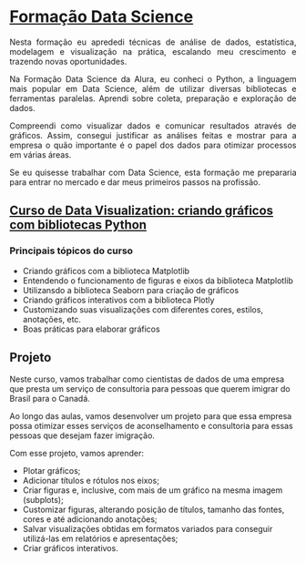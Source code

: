 # [Formação Data Science](https://cursos.alura.com.br/formacao-data-science)

<div style="text-align: justify;">

Nesta formação eu aprededi técnicas de análise de dados, estatística, modelagem e visualização na prática, escalando meu crescimento e trazendo novas oportunidades.

Na Formação Data Science da Alura, eu conheci o Python, a linguagem mais popular em Data Science, além de utilizar diversas bibliotecas e ferramentas paralelas. Aprendi sobre coleta, preparação e exploração de dados.

Compreendi como visualizar dados e comunicar resultados através de gráficos. Assim, consegui justificar as análises feitas e mostrar para a empresa o quão importante é o papel dos dados para otimizar processos em várias áreas.

Se eu quisesse trabalhar com Data Science, esta formação me prepararia para entrar no mercado e dar meus primeiros passos na profissão.

</div>

## [Curso de Data Visualization: criando gráficos com bibliotecas Python](https://cursos.alura.com.br/course/data-visualization-graficos-bibliotecas-python)

### Principais tópicos do curso

- Criando gráficos com a biblioteca Matplotlib
- Entendendo o funcionamento de figuras e eixos da biblioteca Matplotlib
- Utilizansdo a biblioteca Seaborn para criação de gráficos
- Criando gráficos interativos com a biblioteca Plotly
- Customizando suas visualizações com diferentes cores, estilos, anotações, etc.
- Boas práticas para elaborar gráficos


## Projeto

Neste curso, vamos trabalhar como cientistas de dados de uma empresa que presta um serviço de consultoria para pessoas que querem imigrar do Brasil para o Canadá.

Ao longo das aulas, vamos desenvolver um projeto para que essa empresa possa otimizar esses serviços de aconselhamento e consultoria para essas pessoas que desejam fazer imigração.

Com esse projeto, vamos aprender:

- Plotar gráficos;
- Adicionar títulos e rótulos nos eixos;
- Criar figuras e, inclusive, com mais de um gráfico na mesma imagem (subplots);
- Customizar figuras, alterando posição de títulos, tamanho das fontes, cores e até adicionando anotações;
- Salvar visualizações obtidas em formatos variados para conseguir utilizá-las em relatórios e apresentações;
- Criar gráficos interativos.
